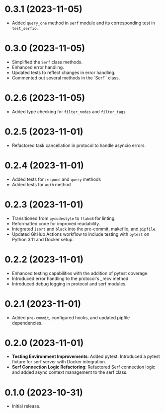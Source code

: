# 0.3.1 (2023-11-05)

-  Added `query_one` method in `serf` module and its corresponding test in `test_serfio`.

# 0.3.0 (2023-11-05)

-  Simplified the `Serf` class methods.
-  Enhanced error handling.
-  Updated tests to reflect changes in error handling.
-  Commented out several methods in the `Serf`` class.

# 0.2.6 (2023-11-05)

-  Added type checking for `filter_nodes` and `filter_tags`.

# 0.2.5 (2023-11-01)

-  Refactored task cancellation in protocol to handle asyncio errors.

# 0.2.4 (2023-11-01)

-  Added tests for `respond` and `query` methods
-  Added tests for `auth` method

# 0.2.3 (2023-11-01)

-  Transitioned from `pycodestyle` to `flake8` for linting.
-  Reformatted code for improved readability.
-  Integrated `isort` and `black` into the pre-commit, makefile, and `pipfile`.
-  Updated GitHub Actions workflow to include testing with `pytest` on Python 3.11 and Docker setup.

# 0.2.2 (2023-11-01)

-  Enhanced testing capabilities with the addition of pytest coverage.
-  Introduced error handling to the protocol's _recv method.
-  Introduced debug logging in protocol and serf modules.

# 0.2.1 (2023-11-01)

-  Added `pre-commit`, configured hooks, and updated pipfile dependencies.

# 0.2.0 (2023-11-01)

-  **Testing Environment Improvements**: Added pytest. Introduced a pytest fixture for serf server with Docker integration.
-  **Serf Connection Logic Refactoring**: Refactored Serf connection logic and added async context management to the serf class.

# 0.1.0 (2023-10-31)

-  Initial release.

